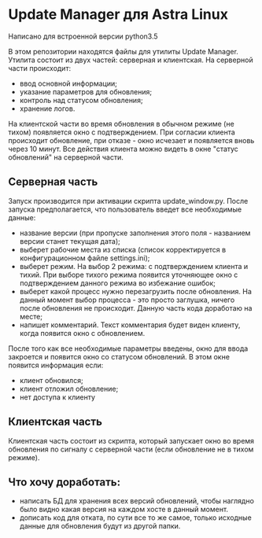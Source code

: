 # Update Manager для Astra Linux

Написано для встроенной версии python3.5

В этом репозитории находятся файлы для утилиты Update Manager. Утилита состоит из двух частей: серверная и клиентская.
На серверной части происходит:
- ввод основной информации;
- указание параметров для обновления;
- контроль над статусом обновления;
- хранение логов.

На клиентской части во время обновления в обычном режиме (не тихом) появляется окно с подтверждением. При согласии клиента происходит обновление, при отказе - окно исчезает и появляется вновь через 10 минут. Все действия клиента можно видеть в окне "статус обновлений" на серверной части.

## Серверная часть

Запуск производится при активации скрипта update_window.py. После запуска предполагается, что пользователь введет все необходимые данные:
- название версии (при пропуске заполнения этого поля - названием версии станет текущая дата);
- выберет рабочие места из списка (список корректируется в конфигурационном файле settings.ini);
- выберет режим. На выбор 2 режима: с подтверждением клиента и тихий. При выборе тихого режима появится уточняющее окно с подтверждением данного режима во избежание ошибок;
- выберет какой процесс нужно перезагрузить после обновления. На данный момент выбор процесса - это просто заглушка, ничего после обновления не происходит. Данную часть кода доработаю на месте;
- напишет комментарий. Текст комментария будет виден клиенту, когда появится окно с обновлением.

После того как все необходимые параметры введены, окно для ввода закроется и появится окно со статусом обновлений. В этом окне появится информация если:
- клиент обновился;
- клиент отложил обновление;
- нет доступа к клиенту

## Клиентская часть

Клиентская часть состоит из скрипта, который запускает окно во время обновления по сигналу с серверной части (если обновление не в тихом режиме).

## Что хочу доработать:
 - написать БД для хранения всех версий обновлений, чтобы наглядно было видно какая версия на каждом хосте в данный момент.
 - дописать код для отката, по сути все то же самое, только исходные данные для обновления будут из другой папки.

